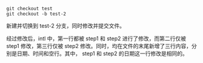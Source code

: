 ``` shell
git checkout test
git checkout -b test-2
```

新建并切换到 test-2 分支，同时修改并提交文件。

经过修改后，intl 中，第一行都被 step1 和 step2 进行了修改，而第二行仅被 step1 修改，第三行仅被 step2 修改。同时，均在文件的末尾新增了三行内容，分别是日期、时间和空行。其中， step1 和 step2 的日期这一行修改是相同的。

